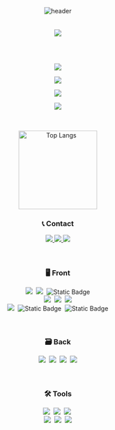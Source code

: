 <div align="center">
	<img src="https://capsule-render.vercel.app/api?type=rounded&amp;color=gradient&amp;customColorList=26&amp;text=Welcome%20to%20yongZin's%20GitHub%20👋&amp;animation=twinkling&amp;fontSize=35&amp;fontAlignY=50&amp;fontAlign=50&amp;height=130" alt="header">
</div>

<br>
<br>

<div align="center">
	<a href="https://yongzin.github.io">
		<img src="https://img.shields.io/badge/포트폴리오_보러가기►-c98302?style=for-the-badge" />
	</a>
</div>

<br><br>

<div align="center">
		<p>
			<a href="https://github.com/yongZin/product-upload">
				<img src="https://img.shields.io/badge/Product_Upload_►-5b6273?style=for-the-badge">
			</a>
		</p>
		<p>
			<a href="https://github.com/yongZin/memoryGame">
				<img src="https://img.shields.io/badge/memoryGame_►-80597c?style=for-the-badge">
			</a>
		</p>
		<p>
			<a href="https://github.com/yongZin/yongzin.github.io/tree/main/scroll">
				<img src="https://img.shields.io/badge/Freitag_Scroll_►-326e64?style=for-the-badge">
			</a>
		</p>
		<p>
			<a href="https://github.com/yongZin/yongZin/tree/main/project">
				<img src="https://img.shields.io/badge/Previous_company_projects_►-aaab5e?style=for-the-badge">
			</a>
		</p>
</div>

<br>
<br>

<div align="center">
	<img src="https://github-readme-stats.vercel.app/api/top-langs/?username=yongZin&amp;layout=compact&amp;theme=transparent&amp;title_color=229d70&amp;border_color=229d70&amp;text_color=1D976C" alt="Top Langs" style="height:180px">
</div>

<div align="center">
	<h3>📞 Contact</h3>
	<a href="https://open.kakao.com/o/s9f9Qqig">
		<img src="https://img.shields.io/badge/kakaotalk-FFCD00?style=for-the-badge&logo=kakaotalk&logoColor=000">
	</a>
	<a href="mailto:vzb001@gmail.com">
		<img src="https://img.shields.io/badge/vzb001@gmail.com-D14836?style=for-the-badge&logo=gmail&logoColor=white"/>
	</a>
	<a href="mailto:vzb001@naver.com">
		<img src="https://img.shields.io/badge/vzb001%40naver.com-03C75A?style=for-the-badge&logo=naver&logoColor=fff">
	</a>
</div>

<br>
<br>

<div align="center">
	<h3>🖥️ Front</h3>
	<img src="https://img.shields.io/badge/html5-E34F26.svg?style=for-the-badge&logo=html5&logoColor=white" />&nbsp
	<img src="https://img.shields.io/badge/css3-1572B6.svg?style=for-the-badge&logo=css3&logoColor=white" />&nbsp
	<img alt="Static Badge" src="https://img.shields.io/badge/Sass-CC6699?style=for-the-badge&logo=sass&logoColor=fff">
	<br>
	<img src="https://img.shields.io/badge/javascript-F7DF1E.svg?style=for-the-badge&logo=javascript&logoColor=20232a" />&nbsp
	<img src="https://img.shields.io/badge/react-20232a.svg?style=for-the-badge&logo=react&logoColor=61DAFB" />&nbsp
	<img src="https://img.shields.io/badge/typescript-007ACC.svg?style=for-the-badge&logo=typescript&logoColor=white" />
	<br>
	<img src="https://img.shields.io/badge/styled--components-DB7093?style=for-the-badge&logo=styled-components&logoColor=ffd35b" />&nbsp
	<img alt="Static Badge" src="https://img.shields.io/badge/jquery-0769AD?style=for-the-badge&logo=jquery&logoColor=fff">&nbsp
	<img alt="Static Badge" src="https://img.shields.io/badge/Redux-764ABC?style=for-the-badge&logo=Redux&logoColor=fff">
</div>

<br>
<br>

<div align="center">
	<h3>🗃️ Back</h3>
	<img src="https://img.shields.io/badge/node.js-339933?style=for-the-badge&logo=node.js&logoColor=fff">&nbsp
	<img src="https://img.shields.io/badge/express-000?style=for-the-badge&logo=express&logoColor=fff">&nbsp
	<img src="https://img.shields.io/badge/mongodb-47A248?style=for-the-badge&logo=mongodb&logoColor=fff">&nbsp
	<img src="https://img.shields.io/badge/Amazon AWS-232F3E?style=for-the-badge&logo=amazon aws&logoColor=white"> 
</div>

<br>
<br>

<div align="center">
	<h3>🛠 Tools</h3>
  <img src="https://img.shields.io/badge/git-F05033.svg?style=for-the-badge&logo=git&logoColor=white" />&nbsp
  <img src="https://img.shields.io/badge/github-181717.svg?style=for-the-badge&logo=github&logoColor=white" />&nbsp
  <img src="https://img.shields.io/badge/Notion-F3F3F3.svg?style=for-the-badge&logo=notion&logoColor=black" />&nbsp
	<br>
	<img src="https://img.shields.io/badge/adobe%20photoshop-08253c.svg?style=for-the-badge&logo=adobe%20photoshop&logoColor=37abff" />&nbsp
  <img src="https://img.shields.io/badge/figma-F24E1E.svg?style=for-the-badge&logo=figma&logoColor=white" />&nbsp
	<img src="https://img.shields.io/badge/zeplin-f48d37?style=for-the-badge&logo=zeplin&logoColor=fff">
</div>

<br>
<br>
<br>
<br>
